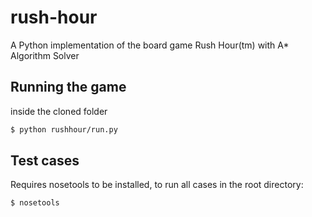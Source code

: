 # rush-hour
A Python implementation of the board game Rush Hour(tm) with A* Algorithm Solver

## Running the game
inside the cloned folder
```bash 
$ python rushhour/run.py
```

## Test cases
Requires nosetools to be installed, to run all cases in the root directory:
```bash 
$ nosetools
```
